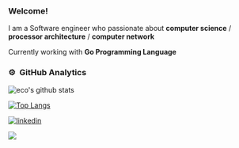### Welcome!

I am a Software engineer who passionate about **computer science** / **processor architecture** / **computer network**

Currently working with **Go Programming Language**

### ⚙️ &nbsp;GitHub Analytics
![eco's github stats](https://github-readme-stats.vercel.app/api?username=ecoshub&count_private=false&theme=dracula&show_icons=true&include_all_commits=true)&nbsp; 

[![Top Langs](https://github-readme-stats.vercel.app/api/top-langs/?username=ecoshub&layout=compact&theme=dracula&count_private=true&langs_count=5&exclude_repo=BIL2002-final,MemoryGame-MadeWithUnity&hide=html,python,shell)](https://github.com/ecoshub/github-readme-stats)

[![linkedin](https://img.shields.io/badge/-emreocak-0A66C2?style=flat&logo=linkedin&logoColor=white)](https://www.linkedin.com/in/emre-ocak-9262131ab/)

![](https://hit.yhype.me/github/profile?user_id=43964183)
